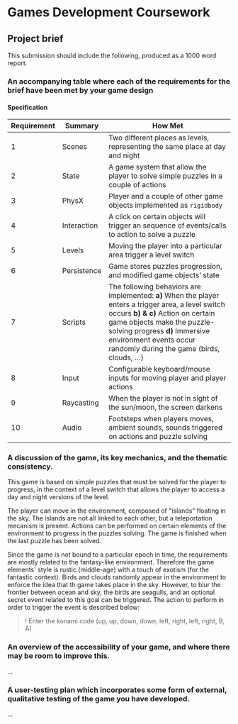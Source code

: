 # Games Development Coursework

## Project brief

This submission should include the following, produced as a 1000 word report.

### An accompanying table where each of the requirements for the brief have been met by your game design

#### Specification

| Requirement | Summary     | How Met                                                      |
| ----------- | ----------- | ------------------------------------------------------------ |
| 1           | Scenes      | Two different places as levels, representing the same place at day and night |
| 2           | State       | A game system that allow the player to solve simple puzzles in a couple of actions |
| 3           | PhysX       | Player and a couple of other game objects implemented as `rigidbody` |
| 4           | Interaction | A click on certain objects will trigger an sequence of events/calls to action to solve a puzzle |
| 5           | Levels      | Moving the player into a particular area trigger a level switch |
| 6           | Persistence | Game stores puzzles progression, and modified game objects’ state |
| 7           | Scripts     | The following behaviors are implemented: **a)** When the player enters a trigger area, a level switch occurs **b) & c)** Action on certain game objects make the puzzle-solving progress **d)** Immersive environment events occur randomly during the game (birds, clouds, …) |
| 8           | Input       | Configurable keyboard/mouse inputs for moving player and player actions |
| 9           | Raycasting  | When the player is not in sight of the sun/moon, the screen darkens |
| 10          | Audio       | Footsteps when players moves, ambient sounds, sounds triggered on actions and puzzle solving |

### A discussion of the game, its key mechanics, and the thematic consistency.

This game is based on simple puzzles that must be solved for the player to progress, in the context of a level switch that allows the player to access a day and night versions of the level.

The player can move in the environment, composed of "islands" floating in the sky. The islands are not all linked to each other, but a teleportation mecanism is present. Actions can be performed on certain elements of the environment to progress in the puzzles solving. The game is finished when the last puzzle has been solved.

Since the game is not bound to a particular epoch in time, the requirements are mostly related to the fantasy-like environment. Therefore the game elements' style is rustic (middle-age) with a touch of exotism (for the fantastic context). Birds and clouds randomly appear in the environment to enforce the idea that th game takes place in the sky. However, to blur the frontier between ocean and sky, the birds are seagulls, and an optional secret event related to this goal can be triggered. The action to perform in order to trigger the event is described below:
>! Enter the konami code (up, up, down, down, left, right, left, right, B, A)

### An overview of the accessibility of your game, and where there may be room to improve this.

...

### A user-testing plan which incorporates some form of external, qualitative testing of the game you have developed. 

...